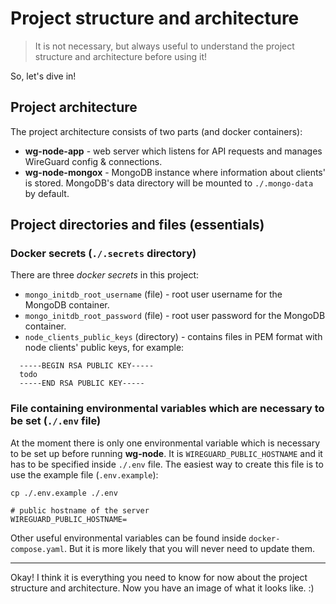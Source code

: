 # Project structure and architecture

> It is not necessary, but always useful to understand the project structure and architecture before using it!

So, let's dive in!

## Project architecture

The project architecture consists of two parts (and docker containers):

- **wg-node-app** - web server which listens for API requests and manages WireGuard config & connections.
- **wg-node-mongox** - MongoDB instance where information about clients' is stored.
  MongoDB's data directory will be mounted to `./.mongo-data` by default.

## Project directories and files (essentials)

### Docker secrets (`./.secrets` directory)

There are three _docker secrets_ in this project:

- `mongo_initdb_root_username` (file) - root user username for the MongoDB container.
- `mongo_initdb_root_password` (file) - root user password for the MongoDB container.
- `node_clients_public_keys` (directory) - contains files in PEM format with node clients' public keys,
  for example:

```
  -----BEGIN RSA PUBLIC KEY-----
  todo
  -----END RSA PUBLIC KEY-----

```

### File containing environmental variables which are necessary to be set (`./.env` file)

At the moment there is only one environmental variable which is necessary to be set up before running
**wg-node**. It is `WIREGUARD_PUBLIC_HOSTNAME` and it has to be specified inside `./.env` file.
The easiest way to create this file is to use the example file (`.env.example`):

```shell
cp ./.env.example ./.env
```

```dotenv
# public hostname of the server
WIREGUARD_PUBLIC_HOSTNAME=
```

Other useful environmental variables can be found inside `docker-compose.yaml`.
But it is more likely that you will never need to update them.

---

Okay! I think it is everything you need to know for now about the project structure and architecture.
Now you have an image of what it looks like. :)